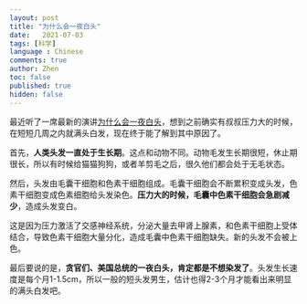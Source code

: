 ```yaml
---
layout: post
title: "为什么会一夜白头"
date:   2021-07-03
tags: [科学]
language : Chinese
comments: true
author: Zhen
toc: false
published: true
hidden: false
---
```

最近听了一席最新的演讲[为什么会一夜白头](https://youtu.be/PXzKU3hVJ5o)，想到之前确实有叔叔压力大的时候，在短短几周之内就满头白发，现在终于能了解到其中原因了。

首先，**人类头发一直处于生长期**。这点和动物不同。动物毛发生长期很短，休止期很长，所以有时候给猫猫狗狗，或者羊剪毛之后，很久他们都会处于无毛状态。

然后，头发由毛囊干细胞和色素干细胞组成。毛囊干细胞会不断累积变成头发，色素干细胞变成色素细胞给头发染色。**压力大的时候，毛囊中色素干细胞会急剧减少**，造成头发变白。

这是因为压力激活了交感神经系统，分泌大量去甲肾上腺素，和色素干细胞上受体结合，导致色素干细胞大量分化，造成毛囊中色素干细胞缺失。新的头发不会被上色。

最后要说的是，**贪官们、美国总统的一夜白头，肯定都是不想染发了**。头发生长速度是每个月1-1.5cm，所以一般的短头发男生，估计也得2-3个月才能看出来明显的满头白发吧。



<!--stackedit_data:
eyJoaXN0b3J5IjpbLTEwMDI0OTY5MDIsNDE3MDQxMjAwLDkyND
M1ODEwOSwxNjMxNTUwOTg0XX0=
-->